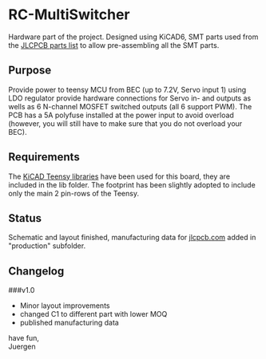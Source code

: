 # RC-MultiSwitcher
Hardware part of the project. Designed using KiCAD6, SMT parts used from the [JLCPCB parts list](https://jlcpcb.com/parts) to allow pre-assembling all the SMT parts.

## Purpose
Provide power to teensy MCU from BEC (up to 7.2V, Servo input 1) using LDO regulator provide hardware connections for Servo in- and outputs as wells as 6 N-channel MOSFET switched outputs (all 6 support PWM). The PCB has a 5A polyfuse installed at the power input to avoid overload (however, you will still have to make sure that you do not overload your BEC).

## Requirements
The [KiCAD Teensy libraries](https://github.com/XenGi/teensy_library) have been used for this board, they are included in the lib folder. The footprint has been slightly adopted to include only the main 2 pin-rows of the Teensy.

## Status
Schematic and layout finished, manufacturing data for [jlcpcb.com](https://jlcpcb.com/) added in "production" subfolder. 

## Changelog
###v1.0
- Minor layout improvements
- changed C1 to different part with lower MOQ
- published manufacturing data
  
    
have fun,  
Juergen